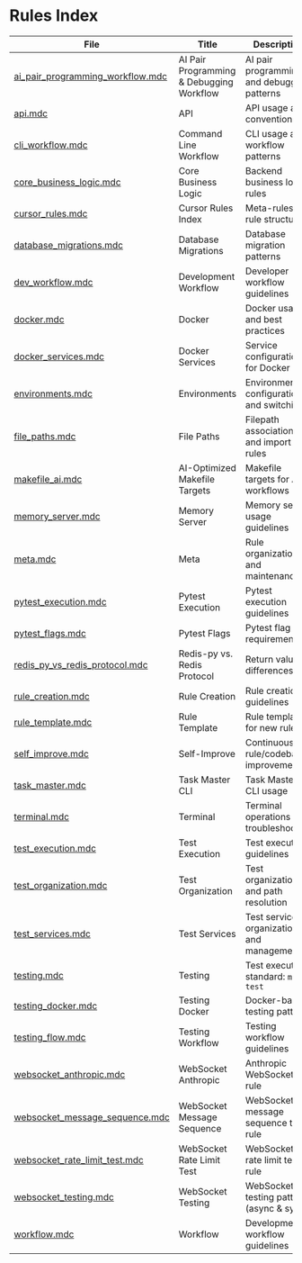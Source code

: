 # Rules Index

| File | Title | Description |
|------|-------|-------------|
| [ai_pair_programming_workflow.mdc](../.cursor/rules/ai_pair_programming_workflow.mdc) | AI Pair Programming & Debugging Workflow | AI pair programming and debugging patterns |
| [api.mdc](../.cursor/rules/api.mdc) | API | API usage and conventions |
| [cli_workflow.mdc](../.cursor/rules/cli_workflow.mdc) | Command Line Workflow | CLI usage and workflow patterns |
| [core_business_logic.mdc](../.cursor/rules/core_business_logic.mdc) | Core Business Logic | Backend business logic rules |
| [cursor_rules.mdc](../.cursor/rules/cursor_rules.mdc) | Cursor Rules Index | Meta-rules and rule structure |
| [database_migrations.mdc](../.cursor/rules/database_migrations.mdc) | Database Migrations | Database migration patterns |
| [dev_workflow.mdc](../.cursor/rules/dev_workflow.mdc) | Development Workflow | Developer workflow guidelines |
| [docker.mdc](../.cursor/rules/docker.mdc) | Docker | Docker usage and best practices |
| [docker_services.mdc](../.cursor/rules/docker_services.mdc) | Docker Services | Service configuration for Docker |
| [environments.mdc](../.cursor/rules/environments.mdc) | Environments | Environment configuration and switching |
| [file_paths.mdc](../.cursor/rules/file_paths.mdc) | File Paths | Filepath associations and import rules |
| [makefile_ai.mdc](../.cursor/rules/makefile_ai.mdc) | AI-Optimized Makefile Targets | Makefile targets for AI workflows |
| [memory_server.mdc](../.cursor/rules/memory_server.mdc) | Memory Server | Memory server usage guidelines |
| [meta.mdc](../.cursor/rules/meta.mdc) | Meta | Rule organization and maintenance |
| [pytest_execution.mdc](../.cursor/rules/pytest_execution.mdc) | Pytest Execution | Pytest execution guidelines |
| [pytest_flags.mdc](../.cursor/rules/pytest_flags.mdc) | Pytest Flags | Pytest flag requirements |
| [redis_py_vs_redis_protocol.mdc](../.cursor/rules/redis_py_vs_redis_protocol.mdc) | Redis-py vs. Redis Protocol | Return value differences |
| [rule_creation.mdc](../.cursor/rules/rule_creation.mdc) | Rule Creation | Rule creation guidelines |
| [rule_template.mdc](../.cursor/rules/rule_template.mdc) | Rule Template | Rule template for new rules |
| [self_improve.mdc](../.cursor/rules/self_improve.mdc) | Self-Improve | Continuous rule/codebase improvement |
| [task_master.mdc](../.cursor/rules/task_master.mdc) | Task Master CLI | Task Master CLI usage |
| [terminal.mdc](../.cursor/rules/terminal.mdc) | Terminal | Terminal operations and troubleshooting |
| [test_execution.mdc](../.cursor/rules/test_execution.mdc) | Test Execution | Test execution guidelines |
| [test_organization.mdc](../.cursor/rules/test_organization.mdc) | Test Organization | Test organization and path resolution |
| [test_services.mdc](../.cursor/rules/test_services.mdc) | Test Services | Test services organization and management |
| [testing.mdc](../.cursor/rules/testing.mdc) | Testing | Test execution standard: `make test` |
| [testing_docker.mdc](../.cursor/rules/testing_docker.mdc) | Testing Docker | Docker-based testing patterns |
| [testing_flow.mdc](../.cursor/rules/testing_flow.mdc) | Testing Workflow | Testing workflow guidelines |
| [websocket_anthropic.mdc](../.cursor/rules/websocket_anthropic.mdc) | WebSocket Anthropic | Anthropic WebSocket test rule |
| [websocket_message_sequence.mdc](../.cursor/rules/websocket_message_sequence.mdc) | WebSocket Message Sequence | WebSocket message sequence test rule |
| [websocket_rate_limit_test.mdc](../.cursor/rules/websocket_rate_limit_test.mdc) | WebSocket Rate Limit Test | WebSocket rate limit test rule |
| [websocket_testing.mdc](../.cursor/rules/websocket_testing.mdc) | WebSocket Testing | WebSocket testing patterns (async & sync) |
| [workflow.mdc](../.cursor/rules/workflow.mdc) | Workflow | Development workflow guidelines |